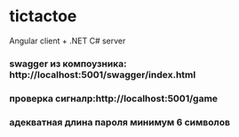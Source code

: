 # tictactoe
Angular client + .NET C# server

### swagger из компоузника: http://localhost:5001/swagger/index.html
### проверка сигналр:http://localhost:5001/game
### адекватная длина пароля минимум 6 символов

